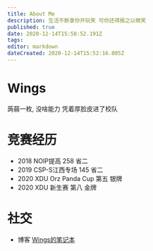 ```yaml
---
title: About Me
description: 生活不断拿你开玩笑 可你还得报之以微笑
published: true
date: 2020-12-14T15:58:52.191Z
tags: 
editor: markdown
dateCreated: 2020-12-14T15:52:16.005Z
---
```


# Wings

蒟蒻一枚, 没啥能力
凭着厚脸皮进了校队

# 竞赛经历

- 2018 NOIP提高 258 省二
- 2019 CSP-S江西专场 145 省二
- 2020 XDU Orz Panda Cup 第五 银牌
- 2020 XDU 新生赛 第八 金牌


# 社交
- 博客 [Wings的笔记本](http://wingszeng.github.io/)